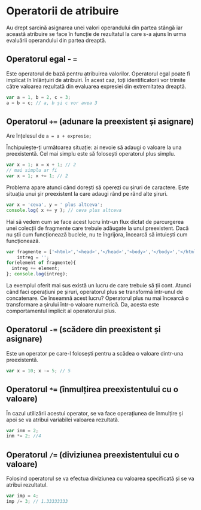 # Operatorii de atribuire

Au drept sarcină asignarea unei valori operandului din partea stângă iar această atribuire se face în funcție de rezultatul la care s-a ajuns în urma evaluării operandului din partea dreaptă.

## Operatorul egal - `=`

Este operatorul de bază pentru atribuirea valorilor.
Operatorul egal poate fi implicat în înlănțuiri de atribuiri. În acest caz, toți identificatorii vor trimite către valoarea rezultată din evaluarea expresiei din extremitatea dreaptă.

```javascript
var a = 1, b = 2, c = 3;
a = b = c; // a, b și c vor avea 3
```

## Operatorul `+=` (adunare la preexistent și asignare)

Are înțelesul de `a = a + expresie;`

Închipuiește-ți următoarea situație: ai nevoie să adaugi o valoare la una preexistentă. Cel mai simplu este să folosești operatorul plus simplu.

```javascript
var x = 1; x = x + 1; // 2
// mai simplu ar fi
var x = 1; x += 1; // 2
```

Problema apare atunci când dorești să operezi cu șiruri de caractere. Este situația unui șir preexistent la care adaugi rând pe rând alte șiruri.

```javascript
var x = 'ceva', y = ' plus altceva';
console.log( x += y ); // ceva plus altceva
```

Hai să vedem cum se face acest lucru într-un flux dictat de parcurgerea unei colecții de fragmente care trebuie adăugate la unul preexistent. Dacă nu știi cum funcționează buclele, nu te îngrijora, încearcă să intuiești cum funcționează.

```javascript
var fragmente = ['<html>','<head>','</head>','<body>','</body>','</html>'],
    intreg = '';
for(element of fragmente){
  intreg += element;
}; console.log(intreg);
```

La exemplul oferit mai sus există un lucru de care trebuie să ții cont. Atunci când faci operațiuni pe șiruri, operatorul plus se transformă într-unul de concatenare. Ce înseamnă acest lucru? Operatorul plus nu mai încearcă o transformare a șirului într-o valoare numerică. Da, acesta este comportamentul implicit al operatorului plus.

## Operatorul `-=` (scădere din preexistent și asignare)

Este un operator pe care-l folosești pentru a scădea o valoare dintr-una preexistentă.

```javascript
var x = 10; x -= 5; // 5
```

## Operatorul `*=` (înmulțirea preexistentului cu o valoare)

În cazul utilizării acestui operator, se va face operațiunea de înmulțire și apoi se va atribui variabilei valoarea rezultată.

```javascript
var inm = 2;
inm *= 2; //4
```

## Operatorul `/=` (diviziunea preexistentului cu o valoare)

Folosind operatorul se va efectua diviziunea cu valoarea specificată și se va atribui rezultatul.

```javascript
var imp = 4;
imp /= 3; // 1.33333333
```
